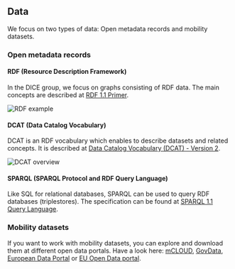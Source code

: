 ## Data

We focus on two types of data: Open metadata records and mobility datasets.

### Open metadata records

#### RDF (Resource Description Framework)

In the DICE group, we focus on graphs consisting of RDF data. The main concepts are described at [RDF 1.1 Primer](https://www.w3.org/TR/rdf11-primer/).

![RDF example](https://www.w3.org/TR/rdf11-primer/example-graph-iris.jpg)

#### DCAT (Data Catalog Vocabulary)

DCAT is an RDF vocabulary which enables to describe datasets and related concepts. It is described at [Data Catalog Vocabulary (DCAT) - Version 2](https://www.w3.org/TR/vocab-dcat-2/).

![DCAT overview](https://www.w3.org/TR/vocab-dcat-2/images/DCAT-summary-all-attributes.png)

#### SPARQL (SPARQL Protocol and RDF Query Language)

Like SQL for relational databases, SPARQL can be used to query RDF databases (triplestores). The specification can be found at [SPARQL 1.1 Query Language](https://www.w3.org/TR/sparql11-query/).

### Mobility datasets

If you want to work with mobility datasets, you can explore and download them at different open data portals.
Have a look here:
[mCLOUD](https://www.mcloud.de/), 
[GovData](https://www.govdata.de/), 
[European Data Portal](https://www.europeandataportal.eu/) or
[EU Open Data portal](https://data.europa.eu/euodp/en/data/).






